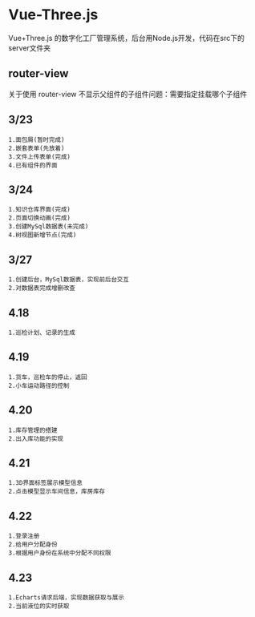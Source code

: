 # Vue-Three.js

Vue+Three.js 的数字化工厂管理系统，后台用Node.js开发，代码在src下的server文件夹

## router-view

关于使用 router-view 不显示父组件的子组件问题：需要指定挂载哪个子组件

## 3/23

    1.面包屑(暂时完成)
    2.嵌套表单(先放着)
    3.文件上传表单(完成)
    4.已有组件的界面

## 3/24

    1.知识仓库界面(完成)
    2.页面切换动画(完成)
    3.创建MySql数据表(未完成)
    4.树视图新增节点(完成)

## 3/27

    1.创建后台，MySql数据表，实现前后台交互
    2.对数据表完成增删改查

## 4.18

    1.巡检计划、记录的生成

## 4.19

    1.货车，巡检车的停止，返回
    2.小车运动路径的控制

## 4.20

    1.库存管理的搭建
    2.出入库功能的实现

## 4.21

    1.3D界面标签展示模型信息
    2.点击模型显示车间信息，库房库存

## 4.22

    1.登录注册
    2.给用户分配身份
    3.根据用户身份在系统中分配不同权限

## 4.23

    1.Echarts请求后端，实现数据获取与展示
    2.当前液位的实时获取
